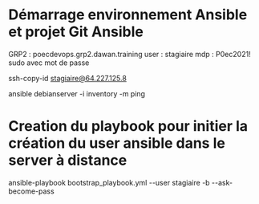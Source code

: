 #  Démarrage environnement Ansible et projet Git Ansible

GRP2 :
poecdevops.grp2.dawan.training
user : stagiaire
mdp : P0ec2021!
sudo avec mot de passe

ssh-copy-id stagiaire@64.227.125.8

ansible debianserver -i inventory -m ping

# Creation du playbook pour initier la création du user ansible dans le server à distance

ansible-playbook bootstrap_playbook.yml --user stagiaire -b --ask-become-pass